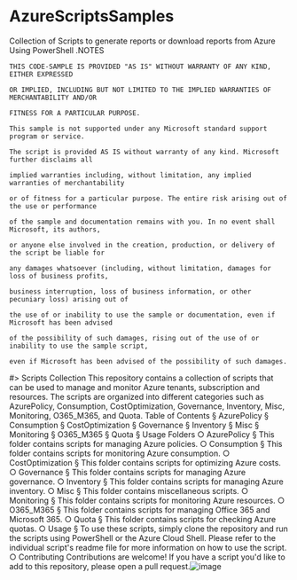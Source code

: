 # AzureScriptsSamples
Collection of Scripts to generate reports or download reports from Azure Using PowerShell
.NOTES

    THIS CODE-SAMPLE IS PROVIDED "AS IS" WITHOUT WARRANTY OF ANY KIND, EITHER EXPRESSED 

    OR IMPLIED, INCLUDING BUT NOT LIMITED TO THE IMPLIED WARRANTIES OF MERCHANTABILITY AND/OR 

    FITNESS FOR A PARTICULAR PURPOSE.

    This sample is not supported under any Microsoft standard support program or service. 

    The script is provided AS IS without warranty of any kind. Microsoft further disclaims all

    implied warranties including, without limitation, any implied warranties of merchantability

    or of fitness for a particular purpose. The entire risk arising out of the use or performance

    of the sample and documentation remains with you. In no event shall Microsoft, its authors,

    or anyone else involved in the creation, production, or delivery of the script be liable for 

    any damages whatsoever (including, without limitation, damages for loss of business profits, 

    business interruption, loss of business information, or other pecuniary loss) arising out of 

    the use of or inability to use the sample or documentation, even if Microsoft has been advised 

    of the possibility of such damages, rising out of the use of or inability to use the sample script, 

    even if Microsoft has been advised of the possibility of such damages.

#> 
	Scripts Collection
	This repository contains a collection of scripts that can be used to manage and monitor Azure  tenants, subscription and resources. 
	The scripts are organized into different categories such as AzurePolicy, Consumption, CostOptimization, Governance, Inventory, Misc, Monitoring, O365_M365, and Quota.
	Table of Contents
			§ AzurePolicy
			§ Consumption
			§ CostOptimization
			§ Governance
			§ Inventory
			§ Misc
			§ Monitoring
			§ O365_M365
			§ Quota
			§ Usage
	Folders
		○ AzurePolicy
			§ This folder contains scripts for managing Azure policies.
		○ Consumption
			§ This folder contains scripts for monitoring Azure consumption.
		○ CostOptimization
			§ This folder contains scripts for optimizing Azure costs.
		○ Governance
			§ This folder contains scripts for managing Azure governance.
		○ Inventory
			§ This folder contains scripts for managing Azure inventory.
		○ Misc
			§ This folder contains miscellaneous scripts.
		○ Monitoring
			§ This folder contains scripts for monitoring Azure resources.
		○ O365_M365
			§ This folder contains scripts for managing Office 365 and Microsoft 365.
		○ Quota
			§ This folder contains scripts for checking Azure quotas.
		○ Usage
			§ To use these scripts, simply clone the repository and run the scripts using PowerShell or the Azure Cloud Shell. Please refer to the individual script's readme file for more information on how to use the script.
		○ Contributing
Contributions are welcome! If you have a script you'd like to add to this repository, please open a pull request.![image](https://user-images.githubusercontent.com/20708370/231581276-48ffff0b-c8ee-47b6-90c7-453f0c6ce11d.png)
 
